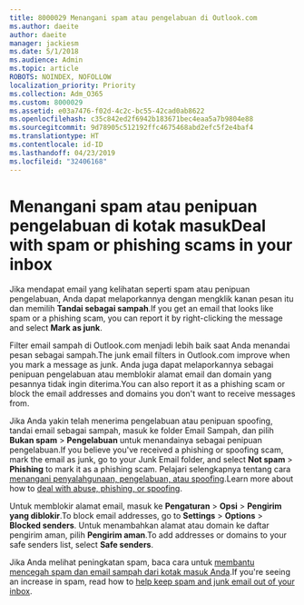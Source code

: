 ```yaml
---
title: 8000029 Menangani spam atau pengelabuan di Outlook.com
ms.author: daeite
author: daeite
manager: jackiesm
ms.date: 5/1/2018
ms.audience: Admin
ms.topic: article
ROBOTS: NOINDEX, NOFOLLOW
localization_priority: Priority
ms.collection: Adm_O365
ms.custom: 8000029
ms.assetid: e03a7476-f02d-4c2c-bc55-42cad0ab8622
ms.openlocfilehash: c35c842ed2f6942b183671bec4eaa5a7b9804e88
ms.sourcegitcommit: 9d78905c512192ffc4675468abd2efc5f2e4baf4
ms.translationtype: HT
ms.contentlocale: id-ID
ms.lasthandoff: 04/23/2019
ms.locfileid: "32406168"
---
```

# <a name="deal-with-spam-or-phishing-scams-in-your-inbox"></a><span data-ttu-id="dadca-102">Menangani spam atau penipuan pengelabuan di kotak masuk</span><span class="sxs-lookup"><span data-stu-id="dadca-102">Deal with spam or phishing scams in your inbox</span></span>

<span data-ttu-id="dadca-103">Jika mendapat email yang kelihatan seperti spam atau penipuan pengelabuan, Anda dapat melaporkannya dengan mengklik kanan pesan itu dan memilih **Tandai sebagai sampah**.</span><span class="sxs-lookup"><span data-stu-id="dadca-103">If you get an email that looks like spam or a phishing scam, you can report it by right-clicking the message and select **Mark as junk**.</span></span> 
  
<span data-ttu-id="dadca-104">Filter email sampah di Outlook.com menjadi lebih baik saat Anda menandai pesan sebagai sampah.</span><span class="sxs-lookup"><span data-stu-id="dadca-104">The junk email filters in Outlook.com improve when you mark a message as junk.</span></span> <span data-ttu-id="dadca-105">Anda juga dapat melaporkannya sebagai penipuan pengelabuan atau memblokir alamat email dan domain yang pesannya tidak ingin diterima.</span><span class="sxs-lookup"><span data-stu-id="dadca-105">You can also report it as a phishing scam or block the email addresses and domains you don't want to receive messages from.</span></span>
  
<span data-ttu-id="dadca-106">Jika Anda yakin telah menerima pengelabuan atau penipuan spoofing, tandai email sebagai sampah, masuk ke folder Email Sampah, dan pilih **Bukan spam** \> **Pengelabuan** untuk menandainya sebagai penipuan pengelabuan.</span><span class="sxs-lookup"><span data-stu-id="dadca-106">If you believe you've received a phishing or spoofing scam, mark the email as junk, go to your Junk Email folder, and select **Not spam** \> **Phishing** to mark it as a phishing scam.</span></span> <span data-ttu-id="dadca-107">Pelajari selengkapnya tentang cara [menangani penyalahgunaan, pengelabuan, atau spoofing](https://go.microsoft.com/fwlink/p/?linkid=873139).</span><span class="sxs-lookup"><span data-stu-id="dadca-107">Learn more about how to [deal with abuse, phishing, or spoofing](https://go.microsoft.com/fwlink/p/?linkid=873139).</span></span>
  
<span data-ttu-id="dadca-108">Untuk memblokir alamat email, masuk ke **Pengaturan** \> **Opsi** \> **Pengirim yang diblokir**.</span><span class="sxs-lookup"><span data-stu-id="dadca-108">To block email addresses, go to **Settings** \> **Options** \> **Blocked senders**.</span></span> <span data-ttu-id="dadca-109">Untuk menambahkan alamat atau domain ke daftar pengirim aman, pilih **Pengirim aman**.</span><span class="sxs-lookup"><span data-stu-id="dadca-109">To add addresses or domains to your safe senders list, select **Safe senders**.</span></span> 
  
<span data-ttu-id="dadca-110">Jika Anda melihat peningkatan spam, baca cara untuk [membantu mencegah spam dan email sampah dari kotak masuk Anda](https://go.microsoft.com/fwlink/p/?linkid=873140).</span><span class="sxs-lookup"><span data-stu-id="dadca-110">If you're seeing an increase in spam, read how to [help keep spam and junk email out of your inbox](https://go.microsoft.com/fwlink/p/?linkid=873140).</span></span>
  

